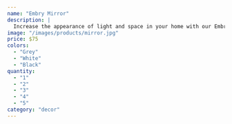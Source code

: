 ```yaml
---
name: "Embry Mirror"
description: |
  Increase the appearance of light and space in your home with our Embry Mirror. Ideal for a small space or incorporating into a gallery wall.
image: "/images/products/mirror.jpg"
price: $75
colors:
  - "Grey"
  - "White"
  - "Black"
quantity:
  - "1"
  - "2"
  - "3"
  - "4"
  - "5"
category: "decor"
---
```

